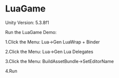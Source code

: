 # LuaGame

Unity Version: 5.3.8f1

Run the LuaGame Demo:

1.Click the Menu: Lua->Gen LuaWrap + Binder

2.Click the Menu: Lua->Gen Lua Delegates

3.Click the Menu: BuildAssetBundle->SetEditorName 


4.Run
